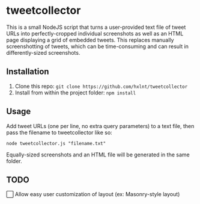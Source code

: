 # tweetcollector
This is a small NodeJS script that turns a user-provided text file of tweet URLs into perfectly-cropped individual screenshots as well as an HTML page displaying a grid of embedded tweets. This replaces manually screenshotting of tweets, which can be time-consuming and can result in differently-sized screenshots.

## Installation
1. Clone this repo: `git clone https://github.com/hxlnt/tweetcollector`
2. Install from within the project folder: `npm install`

## Usage
Add tweet URLs (one per line, no extra query parameters) to a text file, then pass the filename to tweetcollector like so:

`node tweetcollector.js "filename.txt"`

Equally-sized screenshots and an HTML file will be generated in the same folder.

## TODO

⬜ Allow easy user customization of layout (ex: Masonry-style layout)

